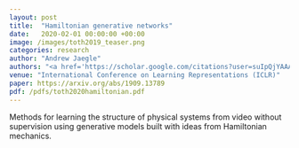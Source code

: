 ```yaml
---
layout: post
title:  "Hamiltonian generative networks"
date:   2020-02-01 00:00:00 +00:00
image: /images/toth2019_teaser.png
categories: research
author: "Andrew Jaegle"
authors: "<a href='https://scholar.google.com/citations?user=suIpQjYAAAAJ&hl'>Peter Toth</a>*, <a href='https://scholar.google.com/citations?user=UGlyhFMAAAAJ&hl'>Danilo Rezende</a>*, <strong>Andrew Jaegle</strong>, <a href='https://scholar.google.com/citations?user=o-h0vrQAAAAJ&hl'>Sébastien Racanière</a>, <a href='https://scholar.google.com/citations?user=8k7RD8QAAAAJ&hl'>Alex Botev</a>, <a href='https://scholar.google.com/citations?user=YWVuCKUAAAAJ&hl'>Irina Higgins</a>"
venue: "International Conference on Learning Representations (ICLR)"
paper: https://arxiv.org/abs/1909.13789
pdf: /pdfs/toth2020hamiltonian.pdf
---
```

Methods for learning the structure of physical systems from video without supervision using generative models built with ideas from Hamiltonian mechanics.